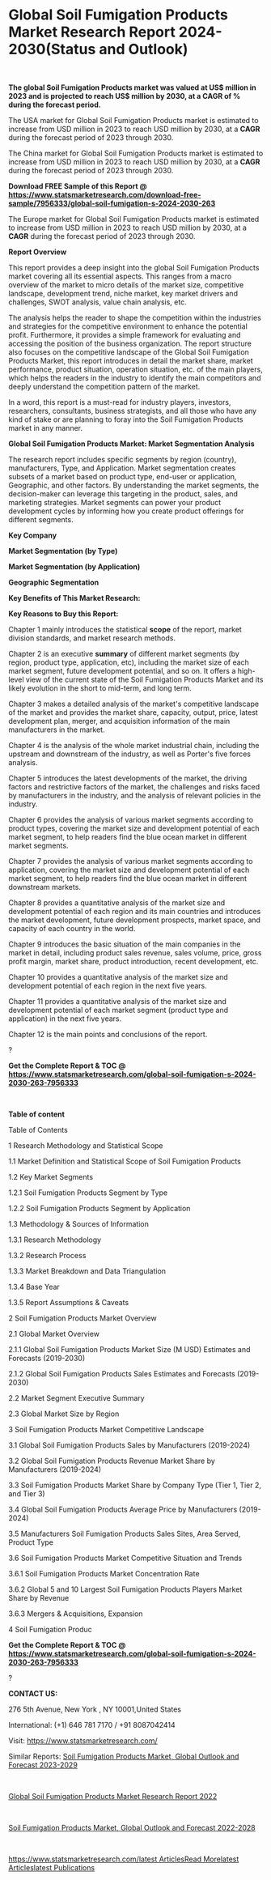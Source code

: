 <h1>Global Soil Fumigation Products Market Research Report 2024-2030(Status and Outlook)</h1><br/><p><strong>The global Soil Fumigation Products market was valued at US$ million in 2023 and is projected to reach US$ million by 2030, at a <strong>CAGR</strong> of % during the forecast period.</strong></p>
 
 
 
 <p>The USA market for Global Soil Fumigation Products market is estimated to increase from USD million in 2023 to reach USD million by 2030, at a <strong>CAGR</strong> during the forecast period of 2023 through 2030.</p>
 
 
 
 <p>The China market for Global Soil Fumigation Products market is estimated to increase from USD million in 2023 to reach USD million by 2030, at a <strong>CAGR</strong> during the forecast period of 2023 through 2030.</p>
 
 
 
 <p><strong>Download FREE Sample of this Report @ <a href="https://www.statsmarketresearch.com/download-free-sample/7956333/global-soil-fumigation-s-2024-2030-263">https://www.statsmarketresearch.com/download-free-sample/7956333/global-soil-fumigation-s-2024-2030-263</a></strong></p>
 
 
 
 <p>The Europe market for Global Soil Fumigation Products market is estimated to increase from USD million in 2023 to reach USD million by 2030, at a <strong>CAGR</strong> during the forecast period of 2023 through 2030.</p>
 
 
 
 <p><strong>Report Overview</strong></p>
 
 
 
 <p>This report provides a deep insight into the global Soil Fumigation Products market covering all its essential aspects. This ranges from a macro overview of the market to micro details of the market size, competitive landscape, development trend, niche market, key market drivers and challenges, SWOT analysis, value chain analysis, etc.</p>
 
 
 
 <p>The analysis helps the reader to shape the competition within the industries and strategies for the competitive environment to enhance the potential profit. Furthermore, it provides a simple framework for evaluating and accessing the position of the business organization. The report structure also focuses on the competitive landscape of the Global Soil Fumigation Products Market, this report introduces in detail the market share, market performance, product situation, operation situation, etc. of the main players, which helps the readers in the industry to identify the main competitors and deeply understand the competition pattern of the market.</p>
 
 
 
 <p>In a word, this report is a must-read for industry players, investors, researchers, consultants, business strategists, and all those who have any kind of stake or are planning to foray into the Soil Fumigation Products market in any manner.</p>
 
 
 
 <p><strong>Global Soil Fumigation Products Market: Market Segmentation Analysis</strong></p>
 
 
 
 <p>The research report includes specific segments by region (country), manufacturers, Type, and Application. Market segmentation creates subsets of a market based on product type, end-user or application, Geographic, and other factors. By understanding the market segments, the decision-maker can leverage this targeting in the product, sales, and marketing strategies. Market segments can power your product development cycles by informing how you create product offerings for different segments.</p>
 
 
 
 <p><strong>Key Company</strong></p>
 
 
 
 <p><strong>Market Segmentation (by Type)</strong></p>
 
 
 
 <p><strong>Market Segmentation (<strong>by Application</strong>)</strong></p>
 
 
 
 <p><strong>Geographic Segmentation</strong></p>
 
 
 
 <p><strong>Key Benefits of This Market Research:</strong></p>
 
 
 
 <p><strong>Key <strong>Reasons to Buy</strong> this Report:</strong></p>
 
 
 
 <p>Chapter 1 mainly introduces the statistical <strong>scope</strong> of the report, market division standards, and market research methods.</p>
 
 
 
 <p>Chapter 2 is an executive <strong>summary</strong> of different market segments (by region, product type, application, etc), including the market size of each market segment, future development potential, and so on. It offers a high-level view of the current state of the Soil Fumigation Products Market and its likely evolution in the short to mid-term, and long term.</p>
 
 
 
 <p>Chapter 3 makes a detailed analysis of the market&#39;s competitive landscape of the market and provides the market share, capacity, output, price, latest development plan, merger, and acquisition information of the main manufacturers in the market.</p>
 
 
 
 <p>Chapter 4 is the analysis of the whole market industrial chain, including the upstream and downstream of the industry, as well as Porter&#39;s five forces analysis.</p>
 
 
 
 <p>Chapter 5 introduces the latest developments of the market, the driving factors and restrictive factors of the market, the challenges and risks faced by manufacturers in the industry, and the analysis of relevant policies in the industry.</p>
 
 
 
 <p>Chapter 6 provides the analysis of various market segments according to product types, covering the market size and development potential of each market segment, to help readers find the blue ocean market in different market segments.</p>
 
 
 
 <p>Chapter 7 provides the analysis of various market segments according to application, covering the market size and development potential of each market segment, to help readers find the blue ocean market in different downstream markets.</p>
 
 
 
 <p>Chapter 8 provides a quantitative analysis of the market size and development potential of each region and its main countries and introduces the market development, future development prospects, market space, and capacity of each country in the world.</p>
 
 
 
 <p>Chapter 9 introduces the basic situation of the main companies in the market in detail, including product sales revenue, sales volume, price, gross profit margin, market share, product introduction, recent development, etc.</p>
 
 
 
 <p>Chapter 10 provides a quantitative analysis of the market size and development potential of each region in the next five years.</p>
 
 
 
 <p>Chapter 11 provides a quantitative analysis of the market size and development potential of each market segment (product type and application) in the next five years.</p>
 
 
 
 <p>Chapter 12 is the main points and conclusions of the report.</p>
 
 
 
 <p>? </p>
 
 
 
 <div><b>Get the Complete Report & TOC @ <a href="https://www.statsmarketresearch.com/global-soil-fumigation-s-2024-2030-263-7956333">https://www.statsmarketresearch.com/global-soil-fumigation-s-2024-2030-263-7956333</a></b></div>
 
 
 
 <p><br />
 
 <b>Table of content</b></p>
 
 
 
 <p>Table of Contents<br />
 
 1 Research Methodology and Statistical Scope<br />
 
 1.1 Market Definition and Statistical Scope of Soil Fumigation Products<br />
 
 1.2 Key Market Segments<br />
 
 1.2.1 Soil Fumigation Products Segment by Type<br />
 
 1.2.2 Soil Fumigation Products Segment by Application<br />
 
 1.3 Methodology & Sources of Information<br />
 
 1.3.1 Research Methodology<br />
 
 1.3.2 Research Process<br />
 
 1.3.3 Market Breakdown and Data Triangulation<br />
 
 1.3.4 Base Year<br />
 
 1.3.5 Report Assumptions & Caveats<br />
 
 2 Soil Fumigation Products Market Overview<br />
 
 2.1 Global Market Overview<br />
 
 2.1.1 Global Soil Fumigation Products Market Size (M USD) Estimates and Forecasts (2019-2030)<br />
 
 2.1.2 Global Soil Fumigation Products Sales Estimates and Forecasts (2019-2030)<br />
 
 2.2 Market Segment Executive Summary<br />
 
 2.3 Global Market Size by Region<br />
 
 3 Soil Fumigation Products Market Competitive Landscape<br />
 
 3.1 Global Soil Fumigation Products Sales by Manufacturers (2019-2024)<br />
 
 3.2 Global Soil Fumigation Products Revenue Market Share by Manufacturers (2019-2024)<br />
 
 3.3 Soil Fumigation Products Market Share by Company Type (Tier 1, Tier 2, and Tier 3)<br />
 
 3.4 Global Soil Fumigation Products Average Price by Manufacturers (2019-2024)<br />
 
 3.5 Manufacturers Soil Fumigation Products Sales Sites, Area Served, Product Type<br />
 
 3.6 Soil Fumigation Products Market Competitive Situation and Trends<br />
 
 3.6.1 Soil Fumigation Products Market Concentration Rate<br />
 
 3.6.2 Global 5 and 10 Largest Soil Fumigation Products Players Market Share by Revenue<br />
 
 3.6.3 Mergers & Acquisitions, Expansion<br />
 
 4 Soil Fumigation Produc</p>
 
 
 
 <div><b>Get the Complete Report & TOC @ <a href="https://www.statsmarketresearch.com/global-soil-fumigation-s-2024-2030-263-7956333">https://www.statsmarketresearch.com/global-soil-fumigation-s-2024-2030-263-7956333</a></b></div>
 
 
 
 <p>? </p>
 
 
 
 <p><b>CONTACT US:</b><br />
 
 276 5th Avenue, New York , NY 10001,United States<br />
 
 International: (+1) 646 781 7170 / +91 8087042414<br />
 
 Visit: <a href="https://www.statsmarketresearch.com/">https://www.statsmarketresearch.com/</a><br />
 
 Similar Reports: <a href="https://www.statsmarketresearch.com/global-soil-fumigation-s-2024-2030-263-7956333">Soil Fumigation Products Market, Global Outlook and Forecast 2023-2029</a><br />
 
 <br />
 
 <a href="https://www.statsmarketresearch.com/global-soil-fumigation-s-2024-2030-263-7956333">Global Soil Fumigation Products Market Research Report 2022</a><br />
 
 <br />
 
 <a href="https://www.statsmarketresearch.com/global-soil-fumigation-s-2024-2030-263-7956333">Soil Fumigation Products Market, Global Outlook and Forecast 2022-2028</a><br />
 
 <br />
 
 <a href="https://gyeongbokgung.com">https://www.statsmarketresearch.com/</a><a href="https://hallyeomaritime.com">latest Articles</a><a href="https://jingwansa.com">Read More</a><a href="https://nguoiviet.jp/">latest Articles</a><a href="https://www.intelmarketresearch.com/">latest Publications</a></p>